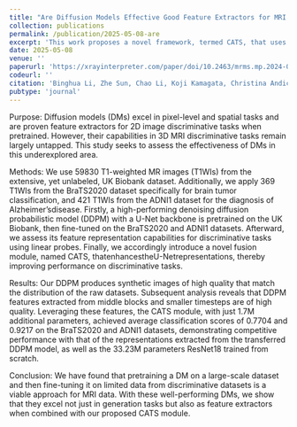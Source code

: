 ```yaml
---
title: "Are Diffusion Models Effective Good Feature Extractors for MRI Discriminative Tasks?"
collection: publications
permalink: /publication/2025-05-08-are
excerpt: 'This work proposes a novel framework, termed CATS, that uses a diffusion model as a direct feature extractor for MRI-based discriminative tasks'
date: 2025-05-08
venue: ''
paperurl: 'https://xrayinterpreter.com/paper/doi/10.2463/mrms.mp.2024-0206'
codeurl: ''
citation: 'Binghua Li, Zhe Sun, Chao Li, Koji Kamagata, Christina Andica, Wataru Uchida, Kaito Takabayashi, Sen Guo, Rui Zou, Shigeki Aoki, Toshihisa Tanaka and Qibin Zhao. Are Diffusion Models Effective Good Feature Extractors for MRI Discriminative Tasks? Magnetic Resonance in Medical Sciences, 2025: mp. 2024-0206.'
pubtype: 'journal'
---
```


Purpose: Diffusion models (DMs) excel in pixel-level and spatial tasks and are proven feature extractors for 2D image discriminative tasks when pretrained. However, their capabilities in 3D MRI discriminative tasks remain largely untapped. This study seeks to assess the effectiveness of DMs in this underexplored area. 

Methods: We use 59830 T1-weighted MR images (T1WIs) from the extensive, yet unlabeled, UK Biobank dataset. Additionally, we apply 369 T1WIs from the BraTS2020 dataset specifically for brain tumor classification, and 421 T1WIs from the ADNI1 dataset for the diagnosis of Alzheimer’sdisease. Firstly, a high-performing denoising diffusion probabilistic model (DDPM) with a U-Net backbone is pretrained on the UK Biobank, then fine-tuned on the BraTS2020 and ADNI1 datasets. Afterward, we assess its feature representation capabilities for discriminative tasks using linear probes. Finally, we accordingly introduce a novel fusion module, named CATS, thatenhancestheU-Netrepresentations, thereby improving performance on discriminative tasks. 

Results: Our DDPM produces synthetic images of high quality that match the distribution of the raw datasets. Subsequent analysis reveals that DDPM features extracted from middle blocks and smaller timesteps are of high quality. Leveraging these features, the CATS module, with just 1.7M additional parameters, achieved average classification scores of 0.7704 and 0.9217 on the BraTS2020 and ADNI1 datasets, demonstrating competitive performance with that of the representations extracted from the transferred DDPM model, as well as the 33.23M parameters ResNet18 trained from scratch. 

Conclusion: We have found that pretraining a DM on a large-scale dataset and then fine-tuning it on limited data from discriminative datasets is a viable approach for MRI data. With these well-performing DMs, we show that they excel not just in generation tasks but also as feature extractors when combined with our proposed CATS module.

